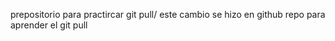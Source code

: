 prepositorio para practircar git pull/ este cambio se hizo en github
repo para aprender el git pull
